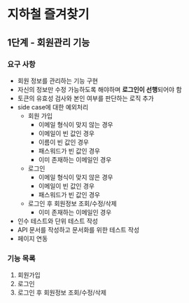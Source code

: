 # 지하철 즐겨찾기

## 1단계 - 회원관리 기능

### 요구 사항
- 회원 정보를 관리하는 기능 구현
- 자신의 정보만 수정 가능하도록 해야하며 **로그인이 선행**되어야 함
- 토큰의 유효성 검사와 본인 여부를 판단하는 로직 추가
- side case에 대한 예외처리
    - 회원 가입
        - 이메일 형식이 맞지 않는 경우
        - 이메일이 빈 값인 경우
        - 이름이 빈 값인 경우
        - 패스워드가 빈 값인 경우
        - 이미 존재하는 이메일인 경우
    - 로그인
        - 이메일 형식이 맞지 않은 경우
        - 이메일이 빈 값인 경우
        - 패스워드가 빈 값인 경우
    - 로그인 후 회원정보 조회/수정/삭제
        - 이미 존재하는 이메일인 경우
- 인수 테스트와 단위 테스트 작성
- API 문서를 작성하고 문서화를 위한 테스트 작성
- 페이지 연동

### 기능 목록
1. 회원가입
2. 로그인
3. 로그인 후 회원정보 조회/수정/삭제